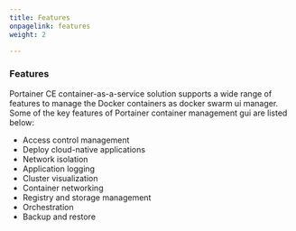 ```yaml
---
title: Features
onpagelink: features
weight: 2

---
```


### **Features**

Portainer CE container-as-a-service solution supports a wide range of features to manage the Docker containers as docker swarm ui manager. Some of the key features of Portainer container management gui are listed below:


*   Access control management
*   Deploy cloud-native applications
*   Network isolation
*   Application logging
*   Cluster visualization
*   Container networking
*   Registry and storage management
*   Orchestration
*   Backup and restore
